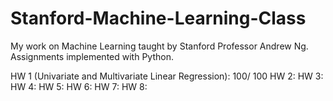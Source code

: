 # Stanford-Machine-Learning-Class

My work on Machine Learning taught by Stanford Professor Andrew Ng. Assignments implemented with Python.

HW 1 (Univariate and Multivariate Linear Regression): 100/ 100
HW 2: 
HW 3:
HW 4:
HW 5:
HW 6:
HW 7:
HW 8:

